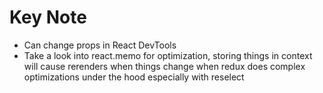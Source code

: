 # Key Note

- Can change props in React DevTools
- Take a look into react.memo for optimization, storing things in context will cause rerenders when things change when redux does complex optimizations under the hood especially with reselect